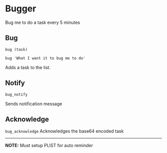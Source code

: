 Bugger
======

Bug me to do a task every 5 minutes

## Bug

```bug (task)```

```
bug 'What I want it to bug me to do'
```
Adds a task to the list. 

## Notify

```bug_notify```

Sends notification message 

## Acknowledge

```bug_acknowledge```
Acknowledges the base64 encoded task

---

**NOTE:**
Must setup PLIST for auto reminder